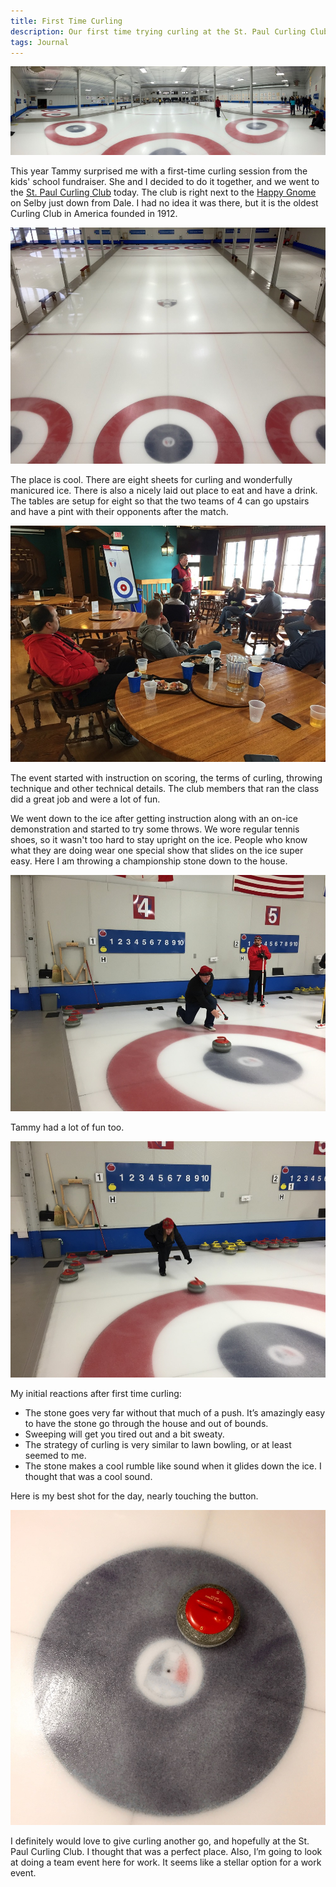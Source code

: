 ```yaml
---
title: First Time Curling
description: Our first time trying curling at the St. Paul Curling Club.
tags: Journal
---
```


![St. Paul Curling Club sheets](/assets/posts/2016/curling/SPCC-Curling-1.jpg)

This year Tammy surprised me with a first-time curling session from the kids' school fundraiser. She and I decided to do it together, and we went to the [St. Paul Curling Club](https://stpaulcurlingclub.org) today. The club is right next to the [Happy Gnome](http://thehappygnome.com) on Selby just down from Dale. I had no idea it was there, but it is the oldest Curling Club in America founded in 1912.

![St. Paul Curling Club sheets from above](/assets/posts/2016/curling/SPCC-Curling-2.jpg)

The place is cool. There are eight sheets for curling and wonderfully manicured ice. There is also a nicely laid out place to eat and have a drink. The tables are setup for eight so that the two teams of 4 can go upstairs and have a pint with their opponents after the match.

![St. Paul Curling Club bar](/assets/posts/2016/curling/SPCC-Curling-3.jpg)

The event started with instruction on scoring, the terms of curling, throwing technique and other technical details. The club members that ran the class did a great job and were a lot of fun.

We went down to the ice after getting instruction along with an on-ice demonstration and started to try some throws. We wore regular tennis shoes, so it wasn't too hard to stay upright on the ice. People who know what they are doing wear one special show that slides on the ice super easy. Here I am throwing a championship stone down to the house.

![Me throwing a stone](/assets/posts/2016/curling/SPCC-Curling-4.jpg)

Tammy had a lot of fun too.

![Tammy throwing a stone](/assets/posts/2016/curling/SPCC-Curling-5.jpg)

My initial reactions after first time curling:

* The stone goes very far without that much of a push. It’s amazingly easy to have the stone go through the house and out of bounds.
* Sweeping will get you tired out and a bit sweaty.
* The strategy of curling is very similar to lawn bowling, or at least seemed to me.
* The stone makes a cool rumble like sound when it glides down the ice. I thought that was a cool sound.

Here is my best shot for the day, nearly touching the button.

![My best stone of the day](/assets/posts/2016/curling/SPCC-Curling-6.jpg)

I definitely would love to give curling another go, and hopefully at the St. Paul Curling Club. I thought that was a perfect place. Also, I’m going to look at doing a team event here for work. It seems like a stellar option for a work event.
